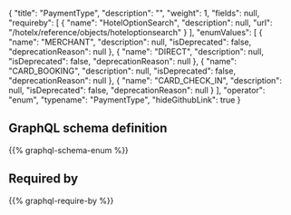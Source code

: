 {
  "title": "PaymentType",
  "description": "",
  "weight": 1,
  "fields": null,
  "requireby": [
    {
      "name": "HotelOptionSearch",
      "description": null,
      "url": "/hotelx/reference/objects/hoteloptionsearch"
    }
  ],
  "enumValues": [
    {
      "name": "MERCHANT",
      "description": null,
      "isDeprecated": false,
      "deprecationReason": null
    },
    {
      "name": "DIRECT",
      "description": null,
      "isDeprecated": false,
      "deprecationReason": null
    },
    {
      "name": "CARD_BOOKING",
      "description": null,
      "isDeprecated": false,
      "deprecationReason": null
    },
    {
      "name": "CARD_CHECK_IN",
      "description": null,
      "isDeprecated": false,
      "deprecationReason": null
    }
  ],
  "operator": "enum",
  "typename": "PaymentType",
  "hideGithubLink": true
}
## GraphQL schema definition

{{% graphql-schema-enum %}}

## Required by

{{% graphql-require-by %}}
